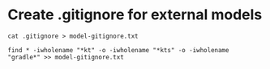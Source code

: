 # Create .gitignore for external models
```
cat .gitignore > model-gitignore.txt
```

```
find * -iwholename "*kt" -o -iwholename "*kts" -o -iwholename "gradle*" >> model-gitignore.txt
```
